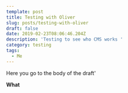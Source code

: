 ```yaml
---
template: post
title: Testing with Oliver
slug: posts/testing-with-oliver
draft: false
date: 2019-02-23T08:06:46.204Z
description: 'Testing to see who CMS works '
category: testing
tags:
  - Me
---
```

Here you go to the body of the draft'

**What**
